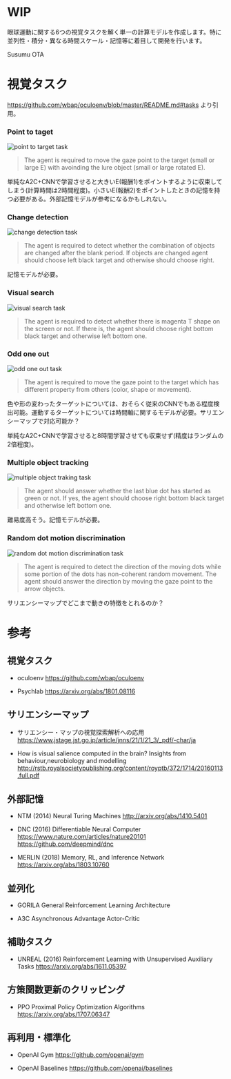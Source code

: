 # WIP

眼球運動に関する6つの視覚タスクを解く単一の計算モデルを作成します。特に並列性・積分・異なる時間スケール・記憶等に着目して開発を行います。

Susumu OTA



# 視覚タスク

https://github.com/wbap/oculoenv/blob/master/README.md#tasks より引用。

### Point to taget

![point to target task](https://github.com/wbap/oculoenv/raw/master/docs/images/point_to_target_task.png)

> The agent is required to move the gaze point to the target (small or large E) with avoinding the lure object (small or large rotated E).

単純なA2C+CNNで学習させると大きいE(報酬1)をポイントするように収束してしまう(計算時間は2時間程度)。小さいE(報酬2)をポイントしたときの記憶を持つ必要がある。外部記憶モデルが参考になるかもしれない。

### Change detection

![change detection task](https://github.com/wbap/oculoenv/raw/master/docs/images/change_detection_task.png)

> The agent is required to detect whether the combination of objects are changed after the blank period. If objects are changed agent should choose left black target and otherwise should choose right.

記憶モデルが必要。

### Visual search

![visual search task](https://github.com/wbap/oculoenv/raw/master/docs/images/visual_search_task.png)

> The agent is required to detect whether there is magenta T shape on the screen or not.
If there is, the agent should choose right bottom black target and otherwise left bottom one.

### Odd one out

![odd one out task](https://github.com/wbap/oculoenv/raw/master/docs/images/odd_one_out_task.png)

> The agent is required to move the gaze point to the target which has different property from others (color, shape or movement).

色や形の変わったターゲットについては、おそらく従来のCNNでもある程度検出可能。運動するターゲットについては時間軸に関するモデルが必要。サリエンシーマップで対応可能か？

単純なA2C+CNNで学習させると8時間学習させても収束せず(精度はランダムの2倍程度)。


### Multiple object tracking

![multiple object traking task](https://github.com/wbap/oculoenv/raw/master/docs/images/multiple_object_tracking_task.png)

> The agent should answer whether the last blue dot has started as green or not.
If yes, the agent should choose right bottom black target and otherwise left bottom one.

難易度高そう。記憶モデルが必要。

### Random dot motion discrimination

![random dot motion discrimination task](https://github.com/wbap/oculoenv/raw/master/docs/images/random_dot_task.png)

> The agent is required to detect the direction of the moving dots while some portion of the dots has non-coherent random movement. The agent should answer the direction by moving the gaze point to the arrow objects.

サリエンシーマップでどこまで動きの特徴をとれるのか？


# 参考

## 視覚タスク

- oculoenv
https://github.com/wbap/oculoenv

- Psychlab
https://arxiv.org/abs/1801.08116

## サリエンシーマップ

- サリエンシー・マップの視覚探索解析への応用
https://www.jstage.jst.go.jp/article/jnns/21/1/21_3/_pdf/-char/ja

- How is visual salience computed in the brain? Insights from behaviour,neurobiology and modelling
http://rstb.royalsocietypublishing.org/content/royptb/372/1714/20160113.full.pdf

## 外部記憶

- NTM (2014)
Neural Turing Machines
http://arxiv.org/abs/1410.5401

- DNC (2016)
Differentiable Neural Computer
https://www.nature.com/articles/nature20101
https://github.com/deepmind/dnc

- MERLIN (2018)
Memory, RL, and Inference Network
https://arxiv.org/abs/1803.10760

## 並列化

- GORILA
General Reinforcement Learning Architecture

- A3C
Asynchronous Advantage Actor-Critic

## 補助タスク

- UNREAL (2016)
Reinforcement Learning with Unsupervised Auxiliary Tasks
https://arxiv.org/abs/1611.05397

## 方策関数更新のクリッピング

- PPO
Proximal Policy Optimization Algorithms
https://arxiv.org/abs/1707.06347


## 再利用・標準化

- OpenAI Gym
https://github.com/openai/gym

- OpenAI Baselines
https://github.com/openai/baselines
